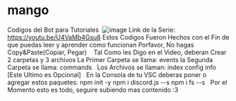 # mango

 Codigos del Bot para Tutoriales 
![image](https://user-images.githubusercontent.com/76197730/115167188-332e6700-a07c-11eb-81dc-39667d6cf485.png)
Link de la Serie: https://youtu.be/U4VaMb4Gsu8
Estos Codigos Fueron Hechos con el Fin de que puedas leer y aprender como funcionan
Porfavor, No hagas Copy&Paste(Copiar, Pegar) 
 
Tal Como les Digo en el Video, deberan Crear 2 carpetas y 3 archivos
La Primer Carpeta se llama: events
la Segunda Carpeta se llama: commands
 
Los Archivos se llaman:
index
config
info [Este Ultimo es Opcional]
 
En la Consola de tu VSC deberas poner o agregar estos paquetes:
npm init -y
npm i discord.js --s
npm i fs --s
 
Por el Momento esto es todo, seguire subiendo mas contenido :3
 
